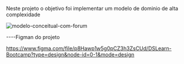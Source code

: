 Neste projeto o objetivo foi implementar um modelo de dominio de alta complexidade 


![modelo-conceitual-com-forum](https://github.com/DennerOl/DsLearn/assets/124217386/3388dcad-1708-4c35-a403-8592401d93e6)


----Figman do projeto

https://www.figma.com/file/p8Hawp1w5g0pCZ3h3ZsCUd/DSLearn-Bootcamp?type=design&node-id=0-1&mode=design
